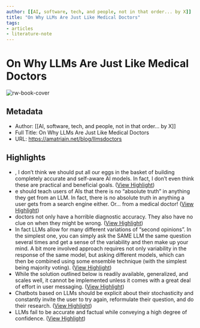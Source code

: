 ```yaml
---
author: [[AI, software, tech, and people, not in that order... by X]]
title: "On Why LLMs Are Just Like Medical Doctors"
tags: 
- articles
- literature-note
---
```

# On Why LLMs Are Just Like Medical Doctors

![rw-book-cover](https://readwise-assets.s3.amazonaws.com/static/images/article0.00998d930354.png)

## Metadata
- Author: [[AI, software, tech, and people, not in that order... by X]]
- Full Title: On Why LLMs Are Just Like Medical Doctors
- URL: https://amatriain.net/blog/llmsdoctors

## Highlights
- , I don’t think we should put all our eggs in the basket of building completely accurate and self-aware AI models. In fact, I don’t even think these are practical and beneficial goals. ([View Highlight](https://read.readwise.io/read/01gz3dwnyzfj7jd0a3j6a63sx2))
- e should teach users of AIs that there is no “absolute truth” in anything they get from an LLM. In fact, there is no absolute truth in anything a user gets from a search engine either. Or… from a medical doctor! ([View Highlight](https://read.readwise.io/read/01gz3dx3kvj67rfccchr4gszgg))
- doctors not only have a horrible diagnostic accuracy. They also have no clue on when they might be wrong. ([View Highlight](https://read.readwise.io/read/01gz3dwxz5rmbakfrkbqr6ajs2))
- In fact LLMs allow for many different variations of “second opinions”. In the simplest one, you can simply ask the SAME LLM the same question several times and get a sense of the variability and then make up your mind. A bit more involved approach requires not only variability in the response of the same model, but asking different models, which can then be combined using some ensemble technique (with the simplest being majority voting). ([View Highlight](https://read.readwise.io/read/01gz3dzmtmyqbpt0z1k7sapn0b))
- While the solution outlined below is readily available, generalized, and scales well, it cannot be implemented unless it comes with a great deal of effort in user messaging. ([View Highlight](https://read.readwise.io/read/01gz3dztzzyp9vxbcp4em7xfm8))
- Chatbots based on LLMs should be explicit about their stochasticity and constantly invite the user to try again, reformulate their question, and do their research. ([View Highlight](https://read.readwise.io/read/01gz3dzzh9c7je1k5kg0fwg2vt))
- LLMs fail to be accurate and factual while conveying a high degree of confidence. ([View Highlight](https://read.readwise.io/read/01gz3e0ee9yg6tr2f2x7q83q38))
